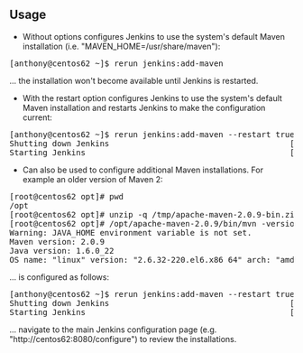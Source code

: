 Usage
-----

* Without options configures Jenkins to use the system's default Maven installation (i.e. "MAVEN_HOME=/usr/share/maven"):
<pre>
[anthony@centos62 ~]$ rerun jenkins:add-maven
</pre>
... the installation won't become available until Jenkins is restarted.

* With the restart option configures Jenkins to use the system's default Maven installation and restarts Jenkins to make the configuration current:
<pre>
[anthony@centos62 ~]$ rerun jenkins:add-maven --restart true
Shutting down Jenkins                                      [  OK  ]
Starting Jenkins                                           [  OK  ]
</pre>

* Can also be used to configure additional Maven installations. For example an older version of Maven 2:
<pre>
[root@centos62 opt]# pwd
/opt
[root@centos62 opt]# unzip -q /tmp/apache-maven-2.0.9-bin.zip 
[root@centos62 opt]# /opt/apache-maven-2.0.9/bin/mvn -version
Warning: JAVA_HOME environment variable is not set.
Maven version: 2.0.9
Java version: 1.6.0_22
OS name: "linux" version: "2.6.32-220.el6.x86_64" arch: "amd64" Family: "unix"
</pre>
... is configured as follows:
<pre>
[anthony@centos62 ~]$ rerun jenkins:add-maven --restart true --maven-name apache-maven-2.0.9 --maven-home /opt/apache-maven-2.0.9
Shutting down Jenkins                                      [  OK  ]
Starting Jenkins                                           [  OK  ]
</pre>
... navigate to the main Jenkins configuration page (e.g. "http://centos62:8080/configure") to review the installations.
